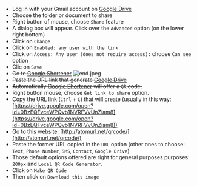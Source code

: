 * Log in with your Gmail account on [Google Drive](https://drive.google.com/)
* Choose the folder or document to share
* Right button of mouse, choose `Share` feature
* A dialog box will appear. Click over the `Advanced` option (on the lower right bottom)
* Click on `Change`
* Click on `Enabled: any user with the link`
* Click on `Access: Any user (does not require access):` choose `Can see` option
* Clic on `Save`
* ~~Go to [Google Shortener](https://goo.gl/)~~
![end.jpeg](https://bitbucket.org/repo/BgLpKje/images/2295901297-end.jpeg)
* ~~Paste the URL link that generate [Google Drive](https://drive.google.com/)~~
* ~~Automatically [Google Shortener](https://goo.gl/) will offer a `QR` code.~~
* Right button mouse, choose `Get link to share` option. 
* Copy the URL link (`Ctrl` + `C`) that will create (usually in this way: [https://drive.google.com/open?id=0BzEQFvceWPQvb1NVRFVvUnZiam8](https://drive.google.com/open?id=0BzEQFvceWPQvb1NVRFVvUnZiam8))
* Go to this website: [http://atomurl.net/qrcode/](http://atomurl.net/qrcode/)
* Paste the former URL copied in the `URL` option (other ones to choose: `Text`, `Phone Number`, `SMS`, `Contact`, `Google Drive`)
* Those default options offered are right for general purposes purposes: `200px` and `Local QR Code Generator`. 
* Click on `Make QR Code`
* Then click on `Download this image`
